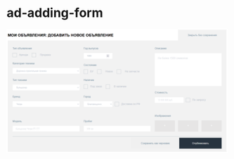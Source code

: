 # ad-adding-form

![alt text](https://raw.githubusercontent.com/Altentaller/order-form/master/screen.png "screenshot")

